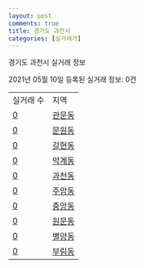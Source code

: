 ```yaml
---
layout: post
comments: true
title: 경기도 과천시
categories: [실거래가]
---
```


경기도 과천시 실거래 정보

2021년 05월 10일 등록된 실거래 정보: 0건


<table>
  <tr>
    <td>실거래 수</td>
    <td>지역</td>
  </tr>

  
  <tr>
    <td><a href="4129010100.html">0</a></td>
    <td><a href="4129010100.html">관문동</a></td>
  </tr>
    

  <tr>
    <td><a href="4129010200.html">0</a></td>
    <td><a href="4129010200.html">문원동</a></td>
  </tr>
    

  <tr>
    <td><a href="4129010300.html">0</a></td>
    <td><a href="4129010300.html">갈현동</a></td>
  </tr>
    

  <tr>
    <td><a href="4129010400.html">0</a></td>
    <td><a href="4129010400.html">막계동</a></td>
  </tr>
    

  <tr>
    <td><a href="4129010500.html">0</a></td>
    <td><a href="4129010500.html">과천동</a></td>
  </tr>
    

  <tr>
    <td><a href="4129010600.html">0</a></td>
    <td><a href="4129010600.html">주암동</a></td>
  </tr>
    

  <tr>
    <td><a href="4129010700.html">0</a></td>
    <td><a href="4129010700.html">중앙동</a></td>
  </tr>
    

  <tr>
    <td><a href="4129010800.html">0</a></td>
    <td><a href="4129010800.html">원문동</a></td>
  </tr>
    

  <tr>
    <td><a href="4129010900.html">0</a></td>
    <td><a href="4129010900.html">별양동</a></td>
  </tr>
    

  <tr>
    <td><a href="4129011000.html">0</a></td>
    <td><a href="4129011000.html">부림동</a></td>
  </tr>
    


</table>
    